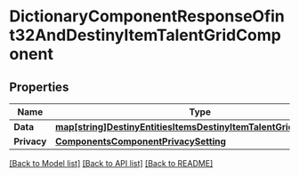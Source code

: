 # DictionaryComponentResponseOfint32AndDestinyItemTalentGridComponent

## Properties
Name | Type | Description | Notes
------------ | ------------- | ------------- | -------------
**Data** | [**map[string]DestinyEntitiesItemsDestinyItemTalentGridComponent**](Destiny.Entities.Items.DestinyItemTalentGridComponent.md) |  | [optional] 
**Privacy** | [**ComponentsComponentPrivacySetting**](Components.ComponentPrivacySetting.md) |  | [optional] 

[[Back to Model list]](../README.md#documentation-for-models) [[Back to API list]](../README.md#documentation-for-api-endpoints) [[Back to README]](../README.md)


